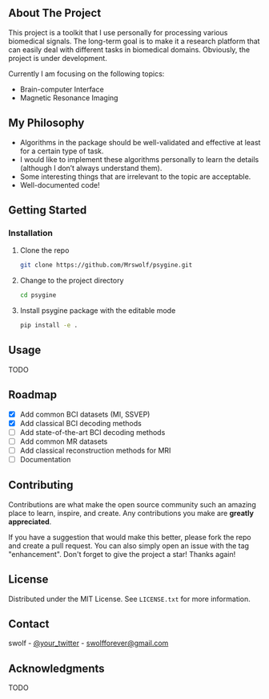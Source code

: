 ## About The Project

This project is a toolkit that I use personally for processing various biomedical signals. The long-term goal is to make it a research platform that can easily deal with different tasks in biomedical domains. Obviously, the project is under development. 

Currently I am focusing on the following topics: 
- Brain-computer Interface
- Magnetic Resonance Imaging

## My Philosophy
- Algorithms in the package should be well-validated and effective at least for a certain type of task.
- I would like to implement these algorithms personally to learn the details (although I don’t always understand them).
- Some interesting things that are irrelevant to the topic are acceptable.
- Well-documented code!

## Getting Started
### Installation

1. Clone the repo
   ```sh
   git clone https://github.com/Mrswolf/psygine.git
   ```
2. Change to the project directory
   ```sh
   cd psygine
   ```
3. Install psygine package with the editable mode
   ```sh
   pip install -e .

## Usage
TODO

## Roadmap

- [x] Add common BCI datasets (MI, SSVEP)
- [x] Add classical BCI decoding methods
- [ ] Add state-of-the-art BCI decoding methods
- [ ] Add common MR datasets
- [ ] Add classical reconstruction methods for MRI
- [ ] Documentation

## Contributing
Contributions are what make the open source community such an amazing place to learn, inspire, and create. Any contributions you make are **greatly appreciated**.

If you have a suggestion that would make this better, please fork the repo and create a pull request. You can also simply open an issue with the tag "enhancement".
Don't forget to give the project a star! Thanks again!

## License

Distributed under the MIT License. See `LICENSE.txt` for more information.

## Contact

swolf - [@your_twitter](https://twitter.com/your_username) - swolfforever@gmail.com

## Acknowledgments

TODO
